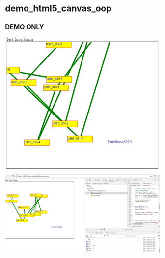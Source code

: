 # demo_html5_canvas_oop
## DEMO ONLY  


![screen shot 2](https://github.com/tps2015gh/demo_html5_canvas_oop/blob/master/screen2.jpg)


![Screen Shot](https://github.com/tps2015gh/demo_html5_canvas_oop/blob/master/test_loop_screen.jpg)
